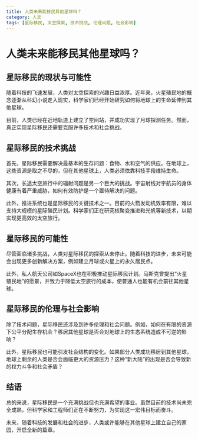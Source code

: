 ```yaml
---
title: 人类未来能移民其他星球吗？
category: 人文
tags: [星际移民, 太空探索, 技术挑战, 伦理问题, 社会影响]
---
```

# 人类未来能移民其他星球吗？

## 星际移民的现状与可能性

随着科技的飞速发展，人类对太空探索的兴趣日益浓厚。近年来，火星殖民地的概念逐渐从科幻小说走入现实，科学家们已经开始研究如何将地球上的生命延伸到其他星球。

目前，人类已经在近地轨道上建立了空间站，并成功实现了月球探测任务。然而，真正实现星际移民还需要克服许多技术和社会挑战。

## 星际移民的技术挑战

首先，星际移民需要解决最基本的生存问题：食物、水和空气的供应。在地球上，这些资源是取之不尽的，但在其他星球上，人类必须依靠科技手段维持生命。

其次，长途太空旅行中的辐射问题是另一个巨大的挑战。宇宙射线对宇航员的身体健康有着严重威胁，如何有效防护是一个亟待解决的问题。

此外，推进系统也是星际移民的关键技术之一。目前的火箭发动机效率有限，难以支持大规模的星际殖民计划。科学家们正在研究核聚变推进和光帆等新技术，以期实现更高效的太空旅行。

## 星际移民的可能性

尽管面临诸多挑战，人类对星际移民的探索从未停止。随着科技的进步，未来可能会出现更多创新解决方案，例如建立月球或火星上的永久居民点。

此外，私人航天公司如SpaceX也在积极推动星际移民计划。马斯克曾提出“火星殖民地”的愿景，并致力于降低太空旅行的成本，使普通人也能有机会前往其他星球。

## 星际移民的伦理与社会影响

除了技术问题，星际移民还涉及到许多伦理和社会问题。例如，如何在有限的资源下公平分配生存机会？移居其他星球是否会对地球上的生态系统造成不可逆的影响？

此外，星际移民也可能引发社会结构的变化。如果部分人类成功移居到其他星球，地球上剩余的人类是否会面临更大的资源压力？这种“新大陆”的出现是否会导致新的权力斗争和社会矛盾？

## 结语

总的来说，星际移民是一个充满挑战但也充满希望的事业。虽然目前的技术尚未完全成熟，但科学家和工程师们正在不断努力，为实现这一宏伟目标而奋斗。

未来，随着科技的发展和社会的进步，人类或许能够在其他星球上建立自己的家园，开启全新的篇章。